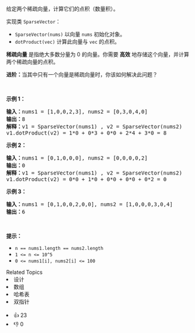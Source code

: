 <p>给定两个稀疏向量，计算它们的点积（数量积）。</p>

<p>实现类&nbsp;<code>SparseVector</code>：</p>

<ul> 
 <li><code>SparseVector(nums)</code>&nbsp;以向量&nbsp;<code>nums</code>&nbsp;初始化对象。</li> 
 <li><code>dotProduct(vec)</code>&nbsp;计算此向量与&nbsp;<code>vec</code>&nbsp;的点积。</li> 
</ul>

<p><strong>稀疏向量</strong> 是指绝大多数分量为 0 的向量。你需要 <strong>高效</strong> 地存储这个向量，并计算两个稀疏向量的点积。</p>

<p><strong>进阶：</strong>当其中只有一个向量是稀疏向量时，你该如何解决此问题？</p>

<p>&nbsp;</p>

<p><strong>示例 1：</strong></p>

<pre>
<strong>输入：</strong>nums1 = [1,0,0,2,3], nums2 = [0,3,0,4,0]
<strong>输出：</strong>8
<strong>解释：</strong>v1 = SparseVector(nums1) , v2 = SparseVector(nums2)
v1.dotProduct(v2) = 1*0 + 0*3 + 0*0 + 2*4 + 3*0 = 8
</pre>

<p><strong>示例 2：</strong></p>

<pre>
<strong>输入：</strong>nums1 = [0,1,0,0,0], nums2 = [0,0,0,0,2]
<strong>输出：</strong>0
<strong>解释：</strong>v1 = SparseVector(nums1) , v2 = SparseVector(nums2)
v1.dotProduct(v2) = 0*0 + 1*0 + 0*0 + 0*0 + 0*2 = 0
</pre>

<p><strong>示例 3：</strong></p>

<pre>
<strong>输入：</strong>nums1 = [0,1,0,0,2,0,0], nums2 = [1,0,0,0,3,0,4]
<strong>输出：</strong>6
</pre>

<p>&nbsp;</p>

<p><strong>提示：</strong></p>

<ul> 
 <li><code>n == nums1.length == nums2.length</code></li> 
 <li><code>1 &lt;= n &lt;= 10^5</code></li> 
 <li><code>0 &lt;= nums1[i], nums2[i]&nbsp;&lt;= 100</code></li> 
</ul>

<div><div>Related Topics</div><div><li>设计</li><li>数组</li><li>哈希表</li><li>双指针</li></div></div><br><div><li>👍 23</li><li>👎 0</li></div>